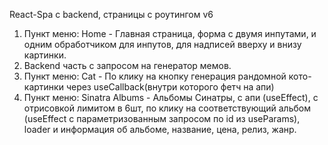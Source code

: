 React-Spa с backend,  страницы с роутингом v6
1) Пункт меню: Home - Главная страница, форма с двумя инпутами, и одним обработчиком для инпутов, для надписей вверху и внизу картинки.
2) Backend часть с запросом на генератор мемов.
3) Пункт меню: Cat - По клику на кнопку генерация рандомной кото-картинки через useCallback(внутри которого фетч на апи)
4) Пункт меню: Sinatra Albums - Альбомы Синатры, с апи (useEffect), с отрисовкой лимитом в 6шт, по клику на соответствующий альбом (useEffect с параметризованным запросом по id из useParams), loader и информация об альбоме, название, цена, релиз, жанр.
